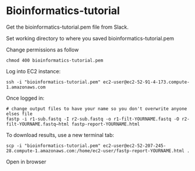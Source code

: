 # Bioinformatics-tutorial

Get the bioinformatics-tutorial.pem file from Slack.

Set working directory to where you saved bioinformatics-tutorial.pem

Change permissions as follow 
```
chmod 400 bioinformatics-tutorial.pem
```

Log into EC2 instance:

```
ssh -i "bioinformatics-tutorial.pem" ec2-user@ec2-52-91-4-173.compute-1.amazonaws.com
```

Once logged in: 

```
# change output files to have your name so you don't overwrite anyone elses file
fastp -i r1-sub.fastq -I r2-sub.fastq -o r1-filt-YOURNAME.fastq -O r2-filt-YOURNAME.fastq–html fastp-report-YOURNAME.html
```

To download results, use a new terminal tab: 

```
scp -i "bioinformatics-tutorial.pem" ec2-user@ec2-52-207-245-28.compute-1.amazonaws.com:/home/ec2-user/fastp-report-YOURNAME.html .
```

Open in browser
